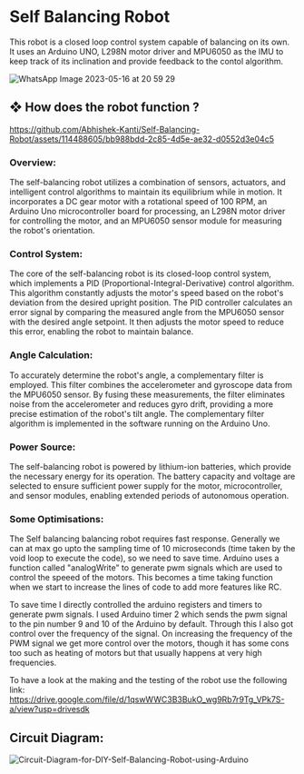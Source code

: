 
# Self Balancing Robot

This robot is a closed loop control system capable of balancing on its own. It uses an Arduino UNO, L298N motor driver and MPU6050 as the IMU to keep track of its inclination and provide feedback to the contol algorithm.


![WhatsApp Image 2023-05-16 at 20 59 29](https://github.com/Abhishek-Kanti/Self-Balancing-Robot/assets/114488605/7414491b-8554-469a-ba67-d906eef4d916)


## ❖ How does the robot function ?


https://github.com/Abhishek-Kanti/Self-Balancing-Robot/assets/114488605/bb988bdd-2c85-4d5e-ae32-d0552d3e04c5


### Overview:
The self-balancing robot utilizes a combination of sensors, actuators, and intelligent control algorithms to maintain its equilibrium while in motion. It incorporates a DC gear motor with a rotational speed of 100 RPM, an Arduino Uno microcontroller board for processing, an L298N motor driver for controlling the motor, and an MPU6050 sensor module for measuring the robot's orientation.

### Control System:
The core of the self-balancing robot is its closed-loop control system, which implements a PID (Proportional-Integral-Derivative) control algorithm. This algorithm constantly adjusts the motor's speed based on the robot's deviation from the desired upright position. The PID controller calculates an error signal by comparing the measured angle from the MPU6050 sensor with the desired angle setpoint. It then adjusts the motor speed to reduce this error, enabling the robot to maintain balance.

### Angle Calculation:
To accurately determine the robot's angle, a complementary filter is employed. This filter combines the accelerometer and gyroscope data from the MPU6050 sensor. By fusing these measurements, the filter eliminates noise from the accelerometer and reduces gyro drift, providing a more precise estimation of the robot's tilt angle. The complementary filter algorithm is implemented in the software running on the Arduino Uno.

### Power Source:
The self-balancing robot is powered by lithium-ion batteries, which provide the necessary energy for its operation. The battery capacity and voltage are selected to ensure sufficient power supply for the motor, microcontroller, and sensor modules, enabling extended periods of autonomous operation.

### Some Optimisations:
The Self balancing balancing robot requires fast response. Generally we can at max go upto the sampling time of 10 microseconds (time taken by the void loop to execute the code), so we need to save time. Arduino uses a function called "analogWrite" to generate pwm signals which are used to control the speeed of the motors. This becomes a time taking function when we start to increase the lines of code to add more features like RC. 

To save time I directly controlled the arduino registers and timers to generate pwm signals. I used Arduino timer 2 which sends the pwm signal to the pin number 9 and 10 of the Arduino by default. Through this I also got control over the frequency of the signal. On increasing the frequency of the PWM signal we get more control over the motors, though it has some cons too such as heating of motors but that usually happens at very high frequencies.

To have a look at the making and the testing of the robot use the following link: https://drive.google.com/file/d/1qswWWC3B3BukO_wg9Rb7r9Tg_VPk7S-a/view?usp=drivesdk

## Circuit Diagram:

![Circuit-Diagram-for-DIY-Self-Balancing-Robot-using-Arduino](https://github.com/Abhishek-Kanti/Self-Balancing-Robot/assets/114488605/ed9ff5af-5fbd-481c-88ec-1b16bd34e29a)

